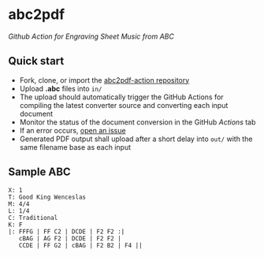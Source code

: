 # abc2pdf

_Github Action for Engraving Sheet Music from ABC_


## Quick start

* Fork, clone, or import the [abc2pdf-action repository](https://github.com/PennRobotics/abc2pdf-action.git)
* Upload **.abc** files into `in/`
* The upload should automatically trigger the GitHub Actions for compiling the latest converter source and converting each input document
* Monitor the status of the document conversion in the GitHub _Actions_ tab
* If an error occurs, [open an issue](https://github.com/PennRobotics/abc2pdf-action/issues/new/choose)
* Generated PDF output shall upload after a short delay into `out/` with the same filename base as each input


## Sample ABC

```
X: 1
T: Good King Wenceslas
M: 4/4
L: 1/4
C: Traditional
K: F
|: FFFG | FF C2 | DCDE | F2 F2 :|
   cBAG | AG F2 | DCDE | F2 F2 |
   CCDE | FF G2 | cBAG | F2 B2 | F4 ||
```
